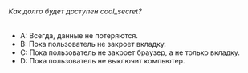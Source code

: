 ###### Как долго будет доступен cool_secret?

-   A: Всегда, данные не потеряются.
-   B: Пока пользователь не закроет вкладку.
-   C: Пока пользователь не закроет браузер, а не только вкладку.
-   D: Пока пользователь не выключит компьютер.

